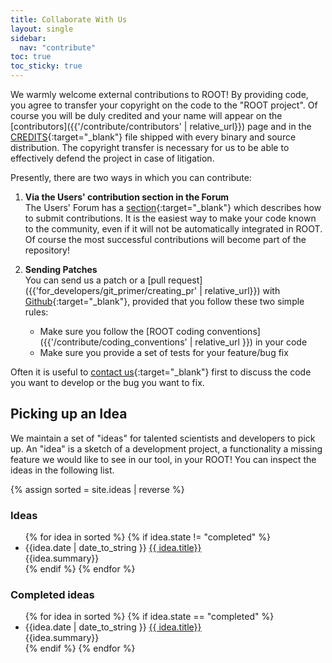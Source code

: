 ```yaml
---
title: Collaborate With Us
layout: single
sidebar:
  nav: "contribute"
toc: true
toc_sticky: true
---
```


We warmly welcome external contributions to  ROOT! By providing code, you agree to
transfer your copyright on the code to the "ROOT project". Of course you will be duly
credited and your name will appear on the
[contributors]({{'/contribute/contributors' | relative_url}}) page and in the
[CREDITS](https://raw.githubusercontent.com/root-mirror/root/master/README/CREDITS){:target="_blank"}
file shipped with every binary and source distribution. The copyright transfer is necessary
for us to be able to effectively defend the project in case of litigation.

Presently, there are two ways in which you can contribute:

1. **Via the Users' contribution section in the Forum** <br>
   The Users' Forum has a [section](https://root-forum.cern.ch/c/my-root-app-and-ideas){:target="_blank"}
   which describes how to submit contributions. It is the
   easiest way to make your code known to the community, even if it will not be
   automatically integrated in ROOT. Of course the most successful contributions will
   become part of the repository!

2. **Sending Patches** <br>
   You can send us a patch or a [pull request]({{'for_developers/git_primer/creating_pr' | relative_url}})
   with [Github](https://github.com/root-project/root){:target="_blank"}, provided that you
   follow these two simple rules:

    - Make sure you follow the [ROOT coding conventions]({{'/contribute/coding_conventions' | relative_url }}) in your code
    - Make sure you provide a set of tests for your feature/bug fix

Often it is useful to [contact us](https://root-forum.cern.ch){:target="_blank"} first to
discuss the code you want to develop or the bug you want to fix.

## Picking up an Idea
We maintain a set of "ideas" for talented scientists and developers to pick up. An "idea" is a sketch of a development project, a functionality a missing feature we would like to see in our tool, in your ROOT! You can inspect the ideas in the following list.

{% assign sorted = site.ideas | reverse %}

### Ideas

<ul>
{% for idea in sorted %}
{% if idea.state != "completed" %}
<li> {{idea.date | date_to_string }} <a href="{{ idea.url | relative_url }}"> {{ idea.title}} </a><br>
{{idea.summary}}
</li>
{% endif %}
{% endfor %}
</ul>

### Completed ideas

<ul>
{% for idea in sorted %}
{% if idea.state == "completed" %}
<li> {{idea.date | date_to_string }} <a href="{{ idea.url | relative_url }}"> {{ idea.title}} </a><br>
{{idea.summary}}
</li>
{% endif %}
{% endfor %}
</ul>
